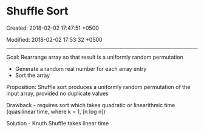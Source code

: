 # Shuffle Sort

Created: 2018-02-02 17:47:51 +0500

Modified: 2018-02-02 17:53:32 +0500

---

Goal: Rearrange array so that result is a uniformly random permutation
-   Generate a random real number for each array entry
-   Sort the array

Proposition: Shuffle sort produces a uniformly random permutation of the input array, provided no duplicate values

Drawback - requires sort which takes quadratic or linearithmic time (quasilinear time, where k = 1, [n log n])



Solution - Knuth Shuffle takes linear time


